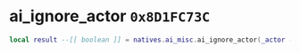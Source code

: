 # ai_ignore_actor `0x8D1FC73C`

```lua
local result --[[ boolean ]] = natives.ai_misc.ai_ignore_actor(_actor --[[ number ]])
```